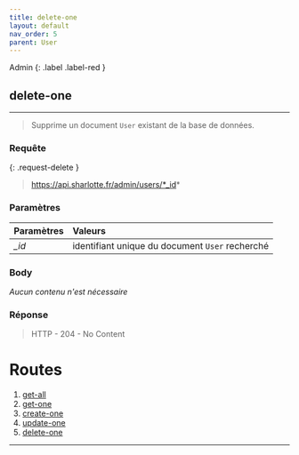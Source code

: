 ```yaml
---
title: delete-one
layout: default
nav_order: 5
parent: User
---
```


Admin
{: .label .label-red }

<!-- DÉBUT DE LA ROUTE -->
## delete-one
----

> Supprime un document `User` existant de la base de données.


### Requête

{: .request-delete }
> https://api.sharlotte.fr/admin/users/*_id*

### Paramètres

| Paramètres | Valeurs                                          |
|:-----------|:-------------------------------------------------|
| *_id*      | identifiant unique du document `User` recherché |

### Body
*Aucun contenu n'est nécessaire*

### Réponse
> HTTP - 204 - No Content
<!-- FIN DE LA ROUTE -->

# Routes

1. [get-all]
1. [get-one]
1. [create-one]
1. [update-one]
1. [delete-one]

----

[get-all]: get-all.html
[get-one]: get-one.html
[create-one]: create-one.html
[update-one]: update-one.html
[delete-one]: delete-one.html